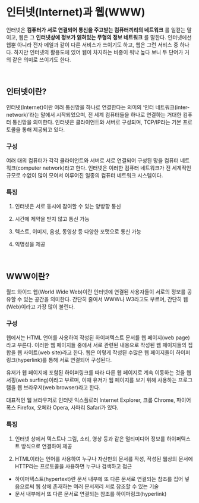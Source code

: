 # 인터넷(Internet)과 웹(WWW)


인터넷은 __컴퓨터가 서로 연결되어 통신을 주고받는 컴퓨터끼리의 네트워크__ 를 일컫는 말이고, 
웹은 그 __인터넷상에 정보가 얽혀있는 무형의 정보 네트워크__ 를 말한다. 
인터넷에선 웹뿐 아니라 전자 메일과 같이 다른 서비스가 쓰이기도 하고, 웹은 그런 서비스 중 하나다. 
하지만 인터넷의 활용도에 있어 웹이 차지하는 비중이 워낙 높다 보니 두 단어가 거의 같은 의미로 쓰이기도 한다.

</br>

## 인터넷이란?

인터넷(Internet)이란 여러 통신망을 하나로 연결한다는 의미의 ‘인터 네트워크(inter-network)’라는 말에서 시작되었으며, 
전 세계 컴퓨터들을 하나로 연결하는 거대한 컴퓨터 통신망을 의미한다. 
인터넷은 클라이언트와 서버로 구성되며, TCP/IP라는 기본 프로토콜을 통해 제공되고 있다.


### 구성

여러 대의 컴퓨터가 각각 클라이언트와 서버로 서로 연결되어 구성된 망을 컴퓨터 네트워크(computer network)라고 한다. 
인터넷은 이러한 컴퓨터 네트워크가 전 세계적인 규모로 수없이 많이 모여서 이루어진 일종의 컴퓨터 네트워크 시스템이다.

### 특징

1. 인터넷은 서로 동시에 참여할 수 있는 양방향 통신

2. 시간에 제약을 받지 않고 통신 가능

3. 텍스트, 이미지, 음성, 동영상 등 다양한 포맷으로 통신 가능

4. 익명성을 제공

</br>

## WWW이란?

월드 와이드 웹(World Wide Web)이란 인터넷에 연결된 사용자들이 서로의 정보를 공유할 수 있는 공간을 의미한다. 간단히 줄여서 WWW나 W3라고도 부르며, 간단히 웹(Web)이라고 가장 많이 불린다.


### 구성

웹에서는 HTML 언어를 사용하여 작성된 하이퍼텍스트 문서를 웹 페이지(web page)라고 부른다. 
이러한 웹 페이지들 중에서 서로 관련된 내용으로 작성된 웹 페이지들의 집합을 웹 사이트(web site)라고 한다. 웹은 이렇게 작성된 수많은 웹 페이지들이 하이퍼링크(hyperlink)를 통해 서로 연결되어 구성된다.

유저가 웹 페이지에 포함된 하이퍼링크를 따라 다른 웹 페이지로 계속 이동하는 것을 웹 서핑(web surfing)이라고 부르며, 이때 유저가 웹 페이지를 보기 위해 사용하는 프로그램을 웹 브라우저(web browser)라고 한다. 

대표적인 웹 브라우저로 인터넷 익스플로러 Internet Explorer, 크롬 Chrome, 파이어폭스 Firefox, 오페라 Opera, 사파리 Safari가 있다.


### 특징

1. 인터넷 상에서 텍스트나 그림, 소리, 영상 등과 같은 멀티미디어 정보를 하이퍼텍스트 방식으로 연결하여 제공

2. HTML이라는 언어를 사용하여 누구나 자신만의 문서를 작성, 작성된 웹상의 문서에 HTTP라는 프로토콜을 사용하면 누구나 검색하고 접근
* 하이퍼텍스트(hypertext)란 문서 내부에 또 다른 문서로 연결되는 참조를 집어 넣음으로써 웹 상에 존재하는 여러 문서끼리 서로 참조할 수 있는 기술
* 문서 내부에서 또 다른 문서로 연결되는 참조를 하이퍼링크(hyperlink)



